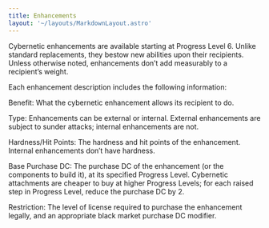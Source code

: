 ```yaml
---
title: Enhancements
layout: '~/layouts/MarkdownLayout.astro'
---
```

Cybernetic enhancements are available starting at Progress Level 6. Unlike
standard replacements, they bestow new abilities upon their recipients. Unless
otherwise noted, enhancements don’t add measurably to a recipient’s weight.

Each enhancement description includes the following information:

Benefit: What the cybernetic enhancement allows its recipient to do.

Type: Enhancements can be external or internal. External enhancements are
subject to sunder attacks; internal enhancements are not.

Hardness/Hit Points: The hardness and hit points of the enhancement. Internal
enhancements don’t have hardness.

Base Purchase DC: The purchase DC of the enhancement (or the components to
build it), at its specified Progress Level. Cybernetic attachments are cheaper
to buy at higher Progress Levels; for each raised step in Progress Level,
reduce the purchase DC by 2.

Restriction: The level of license required to purchase the enhancement
legally, and an appropriate black market purchase DC modifier.

